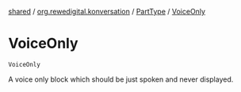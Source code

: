 [shared](../../index.md) / [org.rewedigital.konversation](../index.md) / [PartType](index.md) / [VoiceOnly](./-voice-only.md)

# VoiceOnly

`VoiceOnly`

A voice only block which should be just spoken and never displayed.

